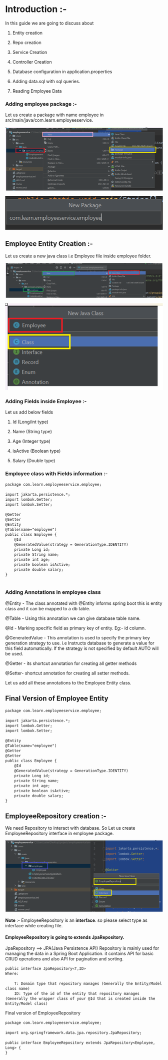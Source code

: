 # Introduction :-
In this guide we are going to discuss about

1) Entity creation

2) Repo creation

3) Service Creation

4) Controller Creation

5) Database configuration in application.properties

6) Adding data.sql with sql queries.

7) Reading Employee Data


### Adding employee package :- 
Let us create a package with name employee in src/main/java/com.learn.employeeservice.

![img.png](img.png)

![img_1.png](img_1.png)

## Employee Entity Creation :-

Let us create a new java class i.e Employee file inside employee folder.

![img_2.png](img_2.png)


![img_3.png](img_3.png)

### Adding Fields inside Employee :-
Let us add below fields

1) Id (Long/int type)

2) Name (String type)

3) Age (Integer type)

4) isActive (Boolean type)

5) Salary (Double type)

### Employee class with Fields information :-
```
package com.learn.employeeservice.employee;

import jakarta.persistence.*;
import lombok.Getter;
import lombok.Setter;

@Getter
@Setter
@Entity
@Table(name="employee")
public class Employee {
    @Id
    @GeneratedValue(strategy = GenerationType.IDENTITY)
    private Long id;
    private String name;
    private int age;
    private boolean isActive;
    private double salary;
}


```
### Adding Annotations in employee class

@Entity - The class annotated with @Entity informs spring boot this is
entity class and it can be mapped to a db table.

@Table - Using this annotation we can give database table name.

@Id - Marking specific field as primary key of entity. Eg:- id column.

@GeneratedValue - This annotation is used to specify the primary key generation strategy to use. i.e Instructs database to generate a value for this field automatically. If the strategy is not specified by default AUTO will be used.

@Getter - its shortcut annotation for creating all getter methods

@Setter- shortcut annotation for creating all setter methods.

Let us add all these annotations to the Employee Entity class.

## Final Version of Employee Entity

```
package com.learn.employeeservice.employee;

import jakarta.persistence.*;
import lombok.Getter;
import lombok.Setter;

@Entity
@Table(name="employee")
@Getter
@Setter
public class Employee {
    @Id
    @GeneratedValue(strategy = GenerationType.IDENTITY)
    private Long id;
    private String name;
    private int age;
    private boolean isActive;
    private double salary;
}
```
## EmployeeRepository creation :-

We need Repository to interact with database.
So Let us create EmployeeRepository interface in employee package.

![img_4.png](img_4.png)

**Note** :- EmployeeRepository is an **interface**. so please select
type as interface while creating file.

#### EmployeeRepository is going to extends JpaRepository.

JpaRepository ==> JPA(Java Persistence API) Repository is mainly used for managing the data in a Spring Boot Application.
it contains API for basic CRUD operations and also API for pagination and sorting.

```
public interface JpaRepository<T,ID>
Where:

    T: Domain type that repository manages (Generally the Entity/Model class name)
    ID: Type of the id of the entity that repository manages (Generally the wrapper class of your @Id that is created inside the Entity/Model class)

```

Final version of EmployeeRepository


```
package com.learn.employeeservice.employee;

import org.springframework.data.jpa.repository.JpaRepository;

public interface EmployeeRepository extends JpaRepository<Employee, Long> {
}

```











